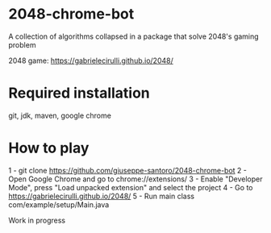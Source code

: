 # 2048-chrome-bot
A collection of algorithms collapsed in a package that solve 2048's gaming problem

2048 game: https://gabrielecirulli.github.io/2048/

# Required installation
git, jdk, maven, google chrome

# How to play
1 - git clone https://github.com/giuseppe-santoro/2048-chrome-bot
2 - Open Google Chrome and go to chrome://extensions/
3 - Enable "Developer Mode", press "Load unpacked extension" and select the project
4 - Go to https://gabrielecirulli.github.io/2048/
5 - Run main class com/example/setup/Main.java

Work in progress
